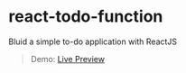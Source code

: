 # react-todo-function
Bluid a simple to-do application with ReactJS
> Demo: [Live Preview](https://infallible-lichterman-eca027.netlify.app/)
